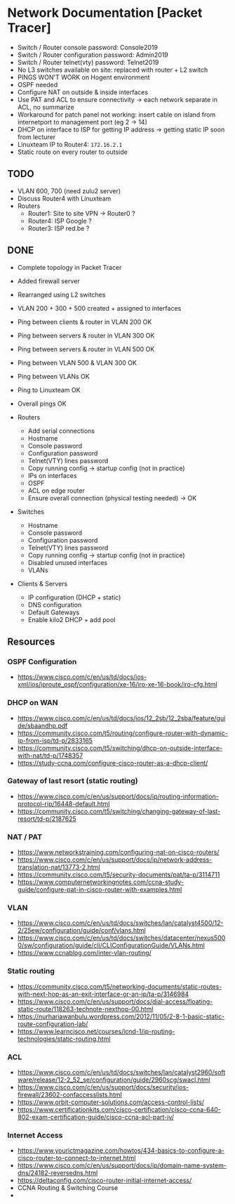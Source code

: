 #  Network Documentation [Packet Tracer]

- Switch / Router console password: Console2019
- Switch / Router configuration password: Admin2019
- Switch / Router telnet(vty) password: Telnet2019
- No L3 switches available on site: replaced with router + L2 switch
- PINGS WON'T WORK on Hogent environment
- OSPF needed
- Configure NAT on outside & inside interfaces
- Use PAT and ACL to ensure connectivity -> each network separate in ACL, no summarize
- Workaround for patch panel not working: insert cable on island from internetport to management port (eg 2 -> 14)
- DHCP on interface to ISP for getting IP address -> getting static IP soon from lecturer
- Linuxteam IP to Router4: `172.16.2.1`
- Static route on every router to outside 

## TODO

- VLAN 600, 700 (need zulu2 server)
- Discuss Router4 with Linuxteam
- Routers
  - Router1: Site to site VPN -> Router0 ?
  - Router4: ISP Google ?
  - Router3: ISP red.be ?

## DONE

- Complete topology in Packet Tracer
- Added firewall server
- Rearranged using L2 switches
- VLAN 200 + 300 + 500 created + assigned to interfaces
- Ping between clients & router in VLAN 200 OK
- Ping between servers & router in VLAN 300 OK
- Ping between servers & router in VLAN 500 OK
- Ping between VLAN 500 & VLAN 300 OK
- Ping between VLANs OK
- Ping to Linuxteam OK
- Overall pings OK
- Routers
  - Add serial connections
  - Hostname
  - Console password
  - Configuration password
  - Telnet(VTY) lines password
  - Copy running config -> startup config (not in practice)
  - IPs on interfaces
  - OSPF
  - ACL on edge router
  - Ensure overall connection (physical testing needed) -> OK

- Switches
  - Hostname
  - Console password
  - Configuration password
  - Telnet(VTY) lines password
  - Copy running config -> startup config (not in practice)
  - Disabled unused interfaces
  - VLANs
- Clients & Servers 
  - IP configuration (DHCP + static)
  - DNS configuration
  - Default Gateways
  - Enable kilo2 DHCP + add pool

## Resources

### OSPF Configuration
- https://www.cisco.com/c/en/us/td/docs/ios-xml/ios/iproute_ospf/configuration/xe-16/iro-xe-16-book/iro-cfg.html

### DHCP on WAN
- https://www.cisco.com/c/en/us/td/docs/ios/12_2sb/12_2sba/feature/guide/sbaandhp.pdf
- https://community.cisco.com/t5/routing/configure-router-with-dynamic-ip-from-isp/td-p/2833165
- https://community.cisco.com/t5/switching/dhcp-on-outside-interface-with-nat/td-p/1748357
- https://study-ccna.com/configure-cisco-router-as-a-dhcp-client/

### Gateway of last resort (static routing)
- https://www.cisco.com/c/en/us/support/docs/ip/routing-information-protocol-rip/16448-default.html
- https://community.cisco.com/t5/switching/changing-gateway-of-last-resort/td-p/2187625

### NAT / PAT
- https://www.networkstraining.com/configuring-nat-on-cisco-routers/
- https://www.cisco.com/c/en/us/support/docs/ip/network-address-translation-nat/13773-2.html
- https://community.cisco.com/t5/security-documents/pat/ta-p/3114711
- https://www.computernetworkingnotes.com/ccna-study-guide/configure-pat-in-cisco-router-with-examples.html

### VLAN
- https://www.cisco.com/c/en/us/td/docs/switches/lan/catalyst4500/12-2/25ew/configuration/guide/conf/vlans.html
- https://www.cisco.com/c/en/us/td/docs/switches/datacenter/nexus5000/sw/configuration/guide/cli/CLIConfigurationGuide/VLANs.html
- https://www.ccnablog.com/inter-vlan-routing/

### Static routing
- https://community.cisco.com/t5/networking-documents/static-routes-with-next-hop-as-an-exit-interface-or-an-ip/ta-p/3146984
- https://www.cisco.com/c/en/us/support/docs/dial-access/floating-static-route/118263-technote-nexthop-00.html
- https://nurhariawanbulu.wordpress.com/2012/11/05/2-8-1-basic-static-route-configuration-lab/
- https://www.learncisco.net/courses/icnd-1/ip-routing-technologies/static-routing.html

### ACL
- https://www.cisco.com/c/en/us/td/docs/switches/lan/catalyst2960/software/release/12-2_52_se/configuration/guide/2960scg/swacl.html
- https://www.cisco.com/c/en/us/support/docs/security/ios-firewall/23602-confaccesslists.html
- https://www.orbit-computer-solutions.com/access-control-lists/
- https://www.certificationkits.com/cisco-certification/cisco-ccna-640-802-exam-certification-guide/cisco-ccna-acl-part-iv/

### Internet Access
- https://www.yourictmagazine.com/howtos/434-basics-to-configure-a-cisco-router-to-connect-to-internet.html
- https://www.cisco.com/c/en/us/support/docs/ip/domain-name-system-dns/24182-reversedns.html
- https://deltaconfig.com/cisco-router-initial-internet-access/
- CCNA Routing & Switching Course
- 